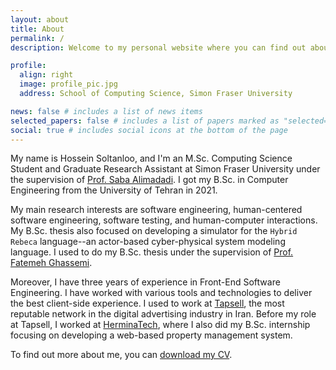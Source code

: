 ```yaml
---
layout: about
title: About
permalink: /
description: Welcome to my personal website where you can find out about my past and present.

profile:
  align: right
  image: profile_pic.jpg
  address: School of Computing Science, Simon Fraser University

news: false # includes a list of news items
selected_papers: false # includes a list of papers marked as "selected={true}"
social: true # includes social icons at the bottom of the page
---
```


My name is Hossein Soltanloo, and I'm an M.Sc. Computing Science Student and Graduate Research Assistant at Simon Fraser University under the supervision of [Prof. Saba Alimadadi](http://www.sfu.ca/~saba/). I got my B.Sc. in Computer Engineering from the University of Tehran in 2021.

My main research interests are software engineering, human-centered software engineering, software testing, and human-computer interactions. My B.Sc. thesis also focused on developing a simulator for the `Hybrid Rebeca` language--an actor-based cyber-physical system modeling language. I used to do my B.Sc. thesis under the supervision of [Prof. Fatemeh Ghassemi](http://www.fatemehghassemi.ir/).

Moreover, I have three years of experience in Front-End Software Engineering. I have worked with various tools and technologies to deliver the best client-side experience. I used to work at [Tapsell](https://tapsell.ir/en/), the most reputable network in the digital advertising industry in Iran. Before my role at Tapsell, I worked at [HerminaTech](https://www.linkedin.com/company/herminatech/), where I also did my B.Sc. internship focusing on developing a web-based property management system.

To find out more about me, you can [download my CV](/assets/pdf/CV.pdf).